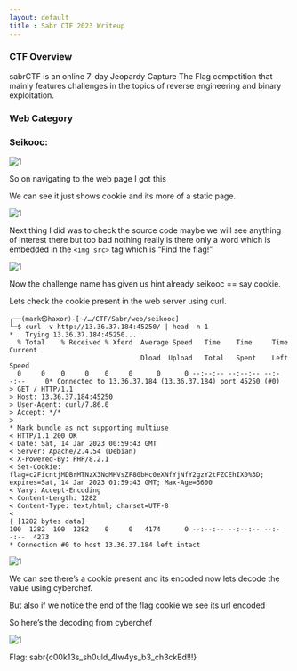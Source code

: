 ```yaml
---
layout: default
title : Sabr CTF 2023 Writeup
---
```


### CTF Overview

sabrCTF is an online 7-day Jeopardy Capture The Flag competition that mainly features challenges in the topics of reverse engineering and binary exploitation.

### Web Category 

### Seikooc: 
![1](https://raw.githubusercontent.com/markuched13/markuched13.github.io/main/posts/ctf/sabr/images/web/seikooc/1.png)

So on navigating to the web page I got this

We can see it just shows cookie and its more of a static page.

![1](https://raw.githubusercontent.com/markuched13/markuched13.github.io/main/posts/ctf/sabr/images/web/seikooc/2.png)

Next thing I did was to check the source code maybe we will see anything of interest there but too bad nothing really is there only a word which is embedded in the `<img src>` tag which is “Find the flag!”

![1](https://raw.githubusercontent.com/markuched13/markuched13.github.io/main/posts/ctf/sabr/images/web/seikooc/3.png)

Now the challenge name has given us hint already seikooc == say cookie.

Lets check the cookie present in the web server using curl.
```
┌──(mark㉿haxor)-[~/…/CTF/Sabr/web/seikooc]
└─$ curl -v http://13.36.37.184:45250/ | head -n 1
*   Trying 13.36.37.184:45250...
  % Total    % Received % Xferd  Average Speed   Time    Time     Time  Current
                                 Dload  Upload   Total   Spent    Left  Speed
  0     0    0     0    0     0      0      0 --:--:-- --:--:-- --:--:--     0* Connected to 13.36.37.184 (13.36.37.184) port 45250 (#0)
> GET / HTTP/1.1
> Host: 13.36.37.184:45250
> User-Agent: curl/7.86.0
> Accept: */*
> 
* Mark bundle as not supporting multiuse
< HTTP/1.1 200 OK
< Date: Sat, 14 Jan 2023 00:59:43 GMT
< Server: Apache/2.4.54 (Debian)
< X-Powered-By: PHP/8.2.1
< Set-Cookie: flag=c2FicntjMDBrMTNzX3NoMHVsZF80bHc0eXNfYjNfY2gzY2tFZCEhIX0%3D; expires=Sat, 14 Jan 2023 01:59:43 GMT; Max-Age=3600
< Vary: Accept-Encoding
< Content-Length: 1282
< Content-Type: text/html; charset=UTF-8
< 
{ [1282 bytes data]
100  1282  100  1282    0     0   4174      0 --:--:-- --:--:-- --:--:--  4273
* Connection #0 to host 13.36.37.184 left intact
```

![1](https://raw.githubusercontent.com/markuched13/markuched13.github.io/main/posts/ctf/sabr/images/web/seikooc/4.png)

We can see there’s a cookie present and its encoded now lets decode the value using cyberchef.

But also if we notice the end of the flag cookie we see its url encoded

So here’s the decoding from cyberchef

![1](https://raw.githubusercontent.com/markuched13/markuched13.github.io/main/posts/ctf/sabr/images/web/seikooc/5.png)

Flag: sabr{c00k13s_sh0uld_4lw4ys_b3_ch3ckEd!!!}


